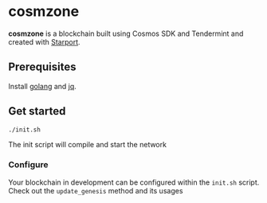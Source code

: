 # cosmzone
**cosmzone** is a blockchain built using Cosmos SDK and Tendermint and created with [Starport](https://github.com/tendermint/starport).

## Prerequisites

Install [golang](https://golang.org/) and [jq](https://stedolan.github.io/jq/).

## Get started

```
./init.sh
```

The init script will compile and start the network

### Configure

Your blockchain in development can be configured within the `init.sh` script. Check out the `update_genesis` method and its usages
